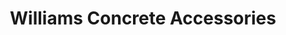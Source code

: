 ---
title: "Williams Concrete Accessories"
url: /kent/williams-concrete-accessories/
shop: Eisenwaren
---
